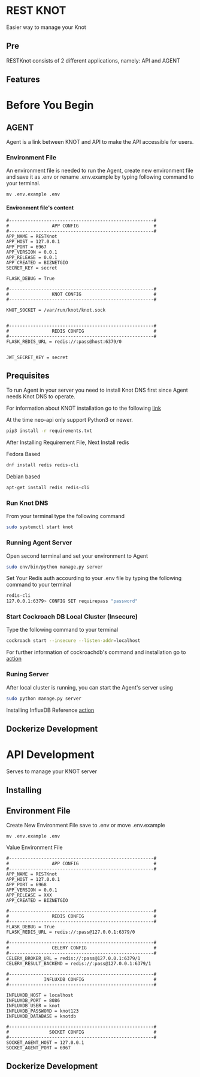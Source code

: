 # REST KNOT
Easier way to manage your Knot

## Pre
RESTKnot consists of 2 different applications, namely: API and AGENT

## Features


# Before You Begin

## AGENT
Agent is a link between KNOT and API to make the API accessible for users.

### Environment File
An environment file is needed to run the Agent, create new environment file and save it as .env or rename .env.example by  typing following command to your terminal.

```
mv .env.example .env
```
#### Environment file's content
```
#------------------------------------------------------#
#                APP CONFIG                            #
#------------------------------------------------------#
APP_NAME = RESTKnot
APP_HOST = 127.0.0.1
APP_PORT = 6967
APP_VERSION = 0.0.1
APP_RELEASE = 0.0.1
APP_CREATED = BIZNETGIO
SECRET_KEY = secret

FLASK_DEBUG = True

#------------------------------------------------------#
#                KNOT CONFIG                           #
#------------------------------------------------------#

KNOT_SOCKET = /var/run/knot/knot.sock


#------------------------------------------------------#
#                REDIS CONFIG                          #
#------------------------------------------------------#
FLASK_REDIS_URL = redis://:pass@host:6379/0


JWT_SECRET_KEY = secret
```

## Prequisites
To run Agent in your server you need to install Knot DNS first since Agent needs Knot DNS to operate. 

For information about KNOT installation go to the following [link](https://gitlab.labs.nic.cz/knot/knot-dns/blob/master/README)


At the time neo-api only support Python3 or newer.

``` bash
pip3 install -r requirements.txt
```

After Installing Requirement File, Next Install redis

Fedora Based
``` bash
dnf install redis redis-cli
```

Debian based
``` bash
apt-get install redis redis-cli
```

### Run Knot DNS 

From your terminal type the following command

``` bash
sudo systemctl start knot
```
### Running Agent Server
Open second terminal and set your environment to Agent

``` bash
sudo env/bin/python manage.py server
```

Set Your Redis auth accourding to your .env file by typing the following command to your terminal

``` bash
redis-cli
127.0.0.1:6379> CONFIG SET requirepass "password"

```

### Start Cockroach DB Local Cluster (Insecure)

Type the following command to your terminal
``` bash
cockroach start --insecure --listen-addr=localhost
```
For further information of cockroachdb's command and installation go to [action](https://www.cockroachlabs.com/docs/stable/install-cockroachdb-linux.html)


### Runing Server
After local cluster is running, you can start the Agent's server using
``` bash
sudo python manage.py server
```


Installing InfluxDB Reference [action](https://docs.influxdata.com/influxdb/v1.7/introduction/installation/)



## Dockerize Development


# API Development
Serves to manage your KNOT server
## Installing

## Environment File
Create New Environment File save to .env or move .env.example 
```
mv .env.example .env
```
Value Environment File
```
#------------------------------------------------------#
#                APP CONFIG                            #
#------------------------------------------------------#
APP_NAME = RESTKnot
APP_HOST = 127.0.0.1
APP_PORT = 6968
APP_VERSION = 0.0.1
APP_RELEASE = XXX
APP_CREATED = BIZNETGIO

#------------------------------------------------------#
#                REDIS CONFIG                          #
#------------------------------------------------------#
FLASK_DEBUG = True
FLASK_REDIS_URL = redis://:pass@127.0.0.1:6379/0

#------------------------------------------------------#
#                CELERY CONFIG                         #
#------------------------------------------------------#
CELERY_BROKER_URL = redis://:pass@127.0.0.1:6379/1
CELERY_RESULT_BACKEND = redis://:pass@127.0.0.1:6379/1

#------------------------------------------------------#
#             INFLUXDB CONFIG                          #
#------------------------------------------------------#

INFLUXDB_HOST = localhost
INFLUXDB_PORT = 8086
INFLUXDB_USER = knot
INFLUXDB_PASSWORD = knot123
INFLUXDB_DATABASE = knotdb

#------------------------------------------------------#
#               SOCKET CONFIG                          #
#------------------------------------------------------#
SOCKET_AGENT_HOST = 127.0.0.1
SOCKET_AGENT_PORT = 6967

```




## Dockerize Development